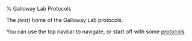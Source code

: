 % Galloway Lab Protocols

The _(test)_ home of the Galloway Lab protocols.

You can use the top navbar to navigate, or start off with some [protocols](protocols/index.html).